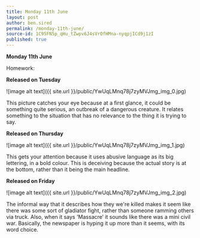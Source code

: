 ```yaml
---
title: Monday 11th June
layout: post
author: ben.sired
permalink: /monday-11th-june/
source-id: 1C95FN5p_qHu_tZwpv6J4sVrOfHMna-nyqpjICd9j1zI
published: true
---
```

**Monday 11th June**

Homework:

**Released on Tuesday**

![image alt text]({{ site.url }}/public/YwUqLMnq78j7zyMVJmg_img_0.jpg)

This picture catches your eye because at a first glance, it could be something quite serious, an outbreak of a dangerous creature. It relates something to the situation that has no relevance to the thing it is trying to say.

**Released on Thursday**

![image alt text]({{ site.url }}/public/YwUqLMnq78j7zyMVJmg_img_1.jpg)

This gets your attention because it uses abusive language as its big lettering, in a bold colour. This is deceiving because the actual story is at the bottom, rather than it being the main headline.

**Released on Friday**

![image alt text]({{ site.url }}/public/YwUqLMnq78j7zyMVJmg_img_2.jpg)

The informal way that it describes how they we're killed makes it seem like there was some sort of gladiator fight, rather than someone ramming others via truck. Also, when it says 'Massacre’ it sounds like there was a mini civil war. Basically, the newspaper is hyping it up more than it seems, with its word choice.

 

